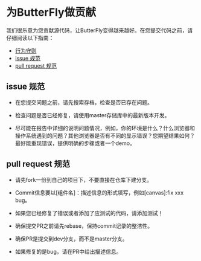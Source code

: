 # 为ButterFly做贡献

我们很乐意为您贡献源代码，让ButterFly变得越来越好。在您提交代码之前，请仔细阅读以下指南：

* [行为守则](https://github.com/915016229/butterfly/blob/master/CODE_OF_CONDUCT.md)
* [issue 规范](#issue-submit)
* [pull request 规范](#pull-request-guidelines)

## <a name='issue-submit'></a> issue 规范
* 在您提交问题之前，请先搜索存档，检查是否已存在问题。

* 检查问题是否已经修复，请使用master存储库中的最新版本开发。

* 尽可能在报告中详细的说明问题情况，例如，你的环境是什么？什么浏览器和操作系统遇到的问题？其他浏览器是否有不同的显示错误？您期望结果如何？最好能重现错误，提供明确的步骤或者一个demo。


## <a name="pull-request-guidelines"></a>pull  request 规范

* 请先fork一份到自己的项目下，不要直接在仓库下建分支。

* Commit信息要以[组件名]：描述信息的形式填写，例如[canvas]:fix xxx bug。

* 如果您已经修复了错误或者添加了应测试的代码，请添加测试！

* 确保提交PR之前请先rebase，保持commit记录的整洁性。

* 确保PR是提交到dev分支，而不是master分支。

* 如果修复的是bug，请在PR中给出描述信息。

